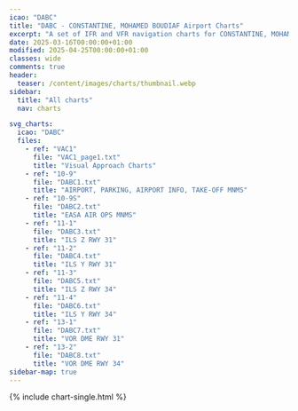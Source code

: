 ```yaml
---
icao: "DABC" 
title: "DABC - CONSTANTINE, MOHAMED BOUDIAF Airport Charts"
excerpt: "A set of IFR and VFR navigation charts for CONSTANTINE, MOHAMED BOUDIAF Airport"
date: 2025-03-16T00:00:00+01:00
modified: 2025-04-25T00:00:00+01:00
classes: wide
comments: true
header:
  teaser: /content/images/charts/thumbnail.webp
sidebar:
  title: "All charts"
  nav: charts

svg_charts:
  icao: "DABC"
  files:
    - ref: "VAC1"
      file: "VAC1_page1.txt"
      title: "Visual Approach Charts"
    - ref: "10-9"
      file: "DABC1.txt"
      title: "AIRPORT, PARKING, AIRPORT INFO, TAKE-OFF MNMS"
    - ref: "10-9S"
      file: "DABC2.txt"
      title: "EASA AIR OPS MNMS"
    - ref: "11-1"
      file: "DABC3.txt"
      title: "ILS Z RWY 31"
    - ref: "11-2"
      file: "DABC4.txt"
      title: "ILS Y RWY 31"
    - ref: "11-3"
      file: "DABC5.txt"
      title: "ILS Z RWY 34"
    - ref: "11-4"
      file: "DABC6.txt"
      title: "ILS Y RWY 34"
    - ref: "13-1"
      file: "DABC7.txt"
      title: "VOR DME RWY 31"
    - ref: "13-2"
      file: "DABC8.txt"
      title: "VOR DME RWY 34"
sidebar-map: true
---
```


{% include chart-single.html %}
